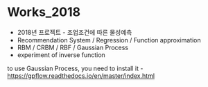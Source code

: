# Works_2018
* 2018년 프로젝트 - 조업조건에 따른 물성예측
* Recommendation System / Regression / Function approximation
* RBM / CRBM / RBF / Gaussian Process
* experiment of inverse function

to use Gaussian Process, you need to install it - https://gpflow.readthedocs.io/en/master/index.html
